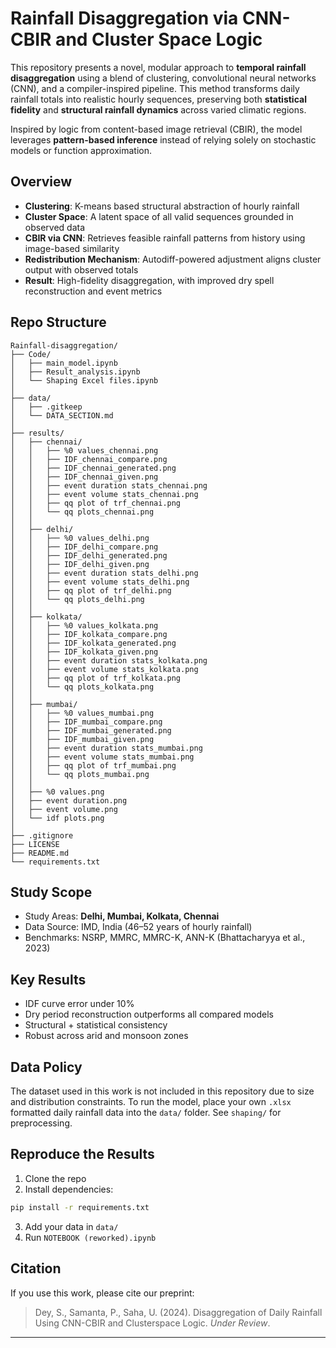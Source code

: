 # Rainfall Disaggregation via CNN-CBIR and Cluster Space Logic

This repository presents a novel, modular approach to **temporal rainfall disaggregation** using a blend of clustering, convolutional neural networks (CNN), and a compiler-inspired pipeline. This method transforms daily rainfall totals into realistic hourly sequences, preserving both **statistical fidelity** and **structural rainfall dynamics** across varied climatic regions.

Inspired by logic from content-based image retrieval (CBIR), the model leverages **pattern-based inference** instead of relying solely on stochastic models or function approximation. 

## Overview

- **Clustering**: K-means based structural abstraction of hourly rainfall
- **Cluster Space**: A latent space of all valid sequences grounded in observed data
- **CBIR via CNN**: Retrieves feasible rainfall patterns from history using image-based similarity
- **Redistribution Mechanism**: Autodiff-powered adjustment aligns cluster output with observed totals
- **Result**: High-fidelity disaggregation, with improved dry spell reconstruction and event metrics

## Repo Structure

```
Rainfall-disaggregation/
├── Code/
│   ├── main_model.ipynb
│   ├── Result_analysis.ipynb
│   └── Shaping Excel files.ipynb
│
├── data/
│   ├── .gitkeep
│   └── DATA_SECTION.md
│
├── results/
│   ├── chennai/
│   │   ├── %0 values_chennai.png
│   │   ├── IDF_chennai_compare.png
│   │   ├── IDF_chennai_generated.png
│   │   ├── IDF_chennai_given.png
│   │   ├── event duration stats_chennai.png
│   │   ├── event volume stats_chennai.png
│   │   ├── qq plot of trf_chennai.png
│   │   └── qq plots_chennai.png
│   │
│   ├── delhi/
│   │   ├── %0 values_delhi.png
│   │   ├── IDF_delhi_compare.png
│   │   ├── IDF_delhi_generated.png
│   │   ├── IDF_delhi_given.png
│   │   ├── event duration stats_delhi.png
│   │   ├── event volume stats_delhi.png
│   │   ├── qq plot of trf_delhi.png
│   │   └── qq plots_delhi.png
│   │
│   ├── kolkata/
│   │   ├── %0 values_kolkata.png
│   │   ├── IDF_kolkata_compare.png
│   │   ├── IDF_kolkata_generated.png
│   │   ├── IDF_kolkata_given.png
│   │   ├── event duration stats_kolkata.png
│   │   ├── event volume stats_kolkata.png
│   │   ├── qq plot of trf_kolkata.png
│   │   └── qq plots_kolkata.png
│   │
│   ├── mumbai/
│   │   ├── %0 values_mumbai.png
│   │   ├── IDF_mumbai_compare.png
│   │   ├── IDF_mumbai_generated.png
│   │   ├── IDF_mumbai_given.png
│   │   ├── event duration stats_mumbai.png
│   │   ├── event volume stats_mumbai.png
│   │   ├── qq plot of trf_mumbai.png
│   │   └── qq plots_mumbai.png
│   │
│   ├── %0 values.png
│   ├── event duration.png
│   ├── event volume.png
│   └── idf plots.png
│
├── .gitignore
├── LICENSE
├── README.md
└── requirements.txt

```

## Study Scope

- Study Areas: **Delhi, Mumbai, Kolkata, Chennai**
- Data Source: IMD, India (46–52 years of hourly rainfall)
- Benchmarks: NSRP, MMRC, MMRC-K, ANN-K (Bhattacharyya et al., 2023)

## Key Results

- IDF curve error under 10%
- Dry period reconstruction outperforms all compared models
- Structural + statistical consistency
- Robust across arid and monsoon zones

## Data Policy

The dataset used in this work is not included in this repository due to size and distribution constraints. To run the model, place your own `.xlsx` formatted daily rainfall data into the `data/` folder. See `shaping/` for preprocessing.

## Reproduce the Results

1. Clone the repo  
2. Install dependencies:
```bash
pip install -r requirements.txt
```
3. Add your data in `data/`  
4. Run `NOTEBOOK (reworked).ipynb`

## Citation

If you use this work, please cite our preprint:

> Dey, S., Samanta, P., Saha, U. (2024). Disaggregation of Daily Rainfall Using CNN-CBIR and Clusterspace Logic. *Under Review*.

---
